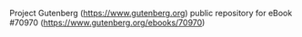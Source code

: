 Project Gutenberg (https://www.gutenberg.org) public repository for
eBook #70970 (https://www.gutenberg.org/ebooks/70970)
